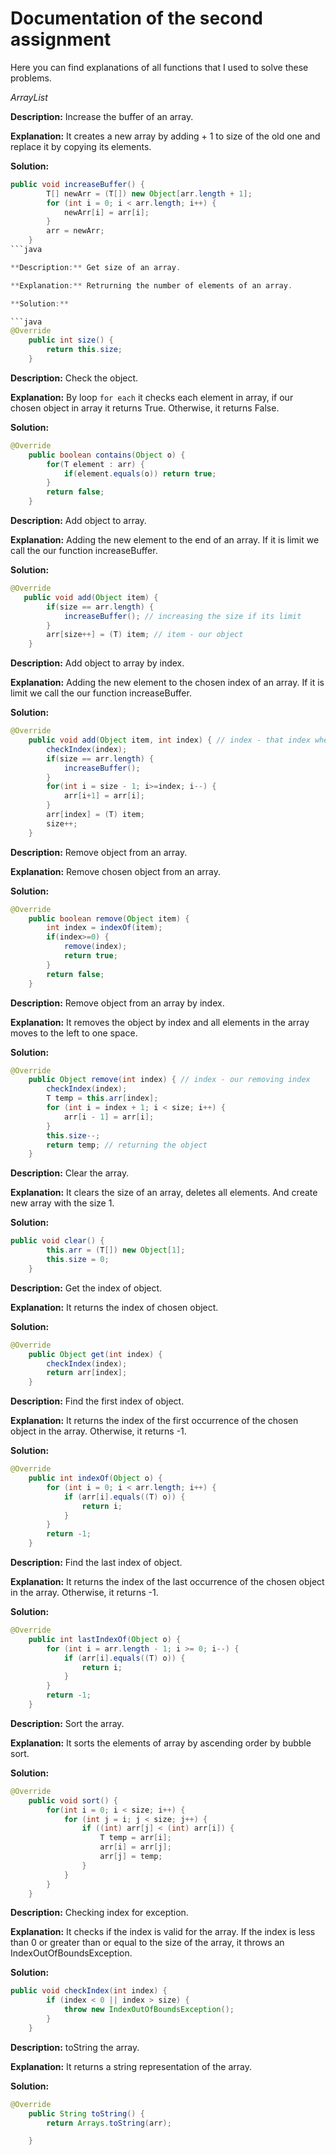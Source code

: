 # Documentation of the second assignment
Here you can find explanations of all functions that I used to solve these problems.

*ArrayList*

**Description:** Increase the buffer of an array.

**Explanation:** It creates a new array by adding + 1 to size of the old one and replace it by copying its elements.

**Solution:** 

```java
public void increaseBuffer() {
        T[] newArr = (T[]) new Object[arr.length + 1];
        for (int i = 0; i < arr.length; i++) {
            newArr[i] = arr[i];
        }
        arr = newArr;
    }
```java

**Description:** Get size of an array.

**Explanation:** Retrurning the number of elements of an array.

**Solution:** 

```java
@Override
    public int size() {
        return this.size;
    }
```


**Description:** Check the object.

**Explanation:** By loop ``for each`` it checks each element in array, if our chosen object in array it returns True. Otherwise, it returns False.

**Solution:** 

```java
@Override
    public boolean contains(Object o) {
        for(T element : arr) {
            if(element.equals(o)) return true;
        }
        return false;
    }
```

**Description:** Add object to array.

**Explanation:** Adding the new element to the end of an array. If it is limit we call the our function increaseBuffer.

**Solution:** 

```java
@Override
   public void add(Object item) {
        if(size == arr.length) {
            increaseBuffer(); // increasing the size if its limit
        }
        arr[size++] = (T) item; // item - our object
    }
```

**Description:** Add object to array by index.

**Explanation:** Adding the new element to the chosen index of an array. If it is limit we call the our function increaseBuffer.

**Solution:** 

```java
@Override
    public void add(Object item, int index) { // index - that index where we need to put our new object
        checkIndex(index);
        if(size == arr.length) {
            increaseBuffer();
        }
        for(int i = size - 1; i>=index; i--) {
            arr[i+1] = arr[i];
        }
        arr[index] = (T) item;
        size++;
    }

```


**Description:** Remove object from an array.

**Explanation:** Remove chosen object from an array.

**Solution:** 

```java
@Override
    public boolean remove(Object item) {
        int index = indexOf(item);
        if(index>=0) {
            remove(index);
            return true;
        }
        return false;
    }
```

**Description:**  Remove object from an array by index.

**Explanation:** It removes the object by index and all elements in the array moves to the left to one space.

**Solution:** 

```java
@Override
    public Object remove(int index) { // index - our removing index
        checkIndex(index);
        T temp = this.arr[index];
        for (int i = index + 1; i < size; i++) {
            arr[i - 1] = arr[i];
        }
        this.size--;
        return temp; // returning the object
    }
```

**Description:** Clear the array.

**Explanation:** It clears the size of an array, deletes all elements. And create new array with the size 1.

**Solution:** 

```java
public void clear() {
        this.arr = (T[]) new Object[1];
        this.size = 0;
    }
```

**Description:** Get the index of object.

**Explanation:** It returns the index of chosen object.

**Solution:** 

```java
@Override
    public Object get(int index) {
        checkIndex(index);
        return arr[index];
    }
```

**Description:** Find the first index of object.

**Explanation:** It returns the index of the first occurrence of the chosen object in the array. Otherwise, it returns -1.

**Solution:** 

```java
@Override
    public int indexOf(Object o) {
        for (int i = 0; i < arr.length; i++) {
            if (arr[i].equals((T) o)) {
                return i;
            }
        }
        return -1;
    }
```
**Description:** Find the last index of object.

**Explanation:** It returns the index of the last occurrence of the chosen object in the array. Otherwise, it returns -1.

**Solution:** 

```java
@Override
    public int lastIndexOf(Object o) {
        for (int i = arr.length - 1; i >= 0; i--) {
            if (arr[i].equals((T) o)) {
                return i;
            }
        }
        return -1;
    }
```

**Description:** Sort the array.

**Explanation:** It sorts the elements of array by ascending order by bubble sort.

**Solution:** 

```java
@Override
    public void sort() {
        for(int i = 0; i < size; i++) {
            for (int j = i; j < size; j++) {
                if ((int) arr[j] < (int) arr[i]) {
                    T temp = arr[i];
                    arr[i] = arr[j];
                    arr[j] = temp;
                }
            }
        }
    }
```

**Description:** Checking index for exception.

**Explanation:** It checks if the index is valid for the array. If the index is less than 0 or greater than or equal to the size of the array, it throws an IndexOutOfBoundsException.

**Solution:** 

```java
public void checkIndex(int index) {
        if (index < 0 || index > size) {
            throw new IndexOutOfBoundsException();
        }
    }
```

**Description:** toString the array.

**Explanation:** It returns a string representation of the array.

**Solution:** 


```java
@Override
    public String toString() {
        return Arrays.toString(arr);

    }
```
